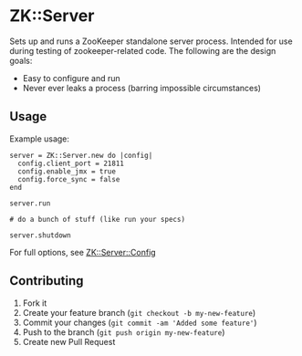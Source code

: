 # ZK::Server

Sets up and runs a ZooKeeper standalone server process. Intended for use during testing of zookeeper-related code. The following are the design goals:

* Easy to configure and run
* Never ever leaks a process (barring impossible circumstances)


## Usage

Example usage:

```
server = ZK::Server.new do |config|
  config.client_port = 21811
  config.enable_jmx = true
  config.force_sync = false
end

server.run

# do a bunch of stuff (like run your specs)

server.shutdown
```

For full options, see [ZK::Server::Config](http://rubydoc.info/github/slyphon/zk-server/master/ZK/Server/Config)

## Contributing

1. Fork it
2. Create your feature branch (`git checkout -b my-new-feature`)
3. Commit your changes (`git commit -am 'Added some feature'`)
4. Push to the branch (`git push origin my-new-feature`)
5. Create new Pull Request
